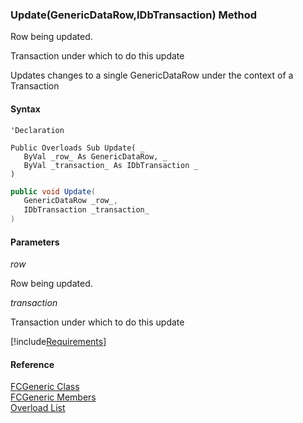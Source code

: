 ﻿### Update(GenericDataRow,IDbTransaction) Method

Row being updated.

Transaction under which to do this update

Updates changes to a single GenericDataRow under the context of a Transaction

#### Syntax

```vbnet
'Declaration

Public Overloads Sub Update( _
   ByVal _row_ As GenericDataRow, _
   ByVal _transaction_ As IDbTransaction _
) 
```

```csharp
public void Update( 
   GenericDataRow _row_,
   IDbTransaction _transaction_
)
```

#### Parameters

_row_

Row being updated.

_transaction_

Transaction under which to do this update

[!include[Requirements](../partials/requirements.md)]

#### Reference

[FCGeneric Class](fcSDK~FChoice.Foundation.FCGeneric.md)  
[FCGeneric Members](fcSDK~FChoice.Foundation.FCGeneric_members.md)  
[Overload List](fcSDK~FChoice.Foundation.FCGeneric~Update.md)